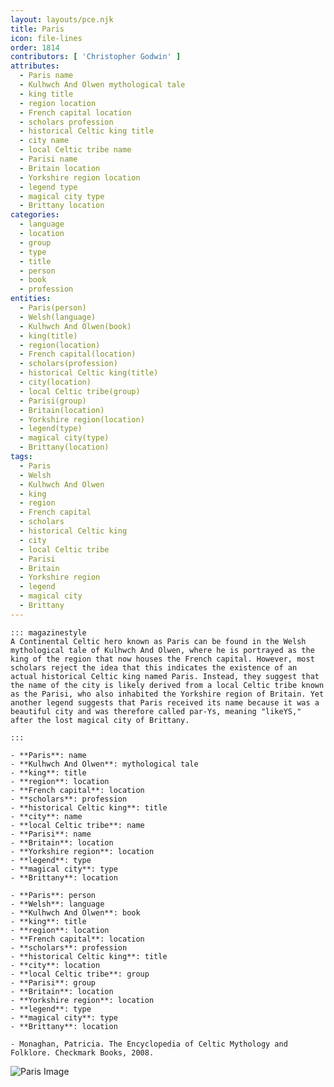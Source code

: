 ```yaml
---
layout: layouts/pce.njk
title: Paris
icon: file-lines
order: 1814
contributors: [ 'Christopher Godwin' ]
attributes:
  - Paris name
  - Kulhwch And Olwen mythological tale
  - king title
  - region location
  - French capital location
  - scholars profession
  - historical Celtic king title
  - city name
  - local Celtic tribe name
  - Parisi name
  - Britain location
  - Yorkshire region location
  - legend type
  - magical city type
  - Brittany location
categories:
  - language
  - location
  - group
  - type
  - title
  - person
  - book
  - profession
entities:
  - Paris(person)
  - Welsh(language)
  - Kulhwch And Olwen(book)
  - king(title)
  - region(location)
  - French capital(location)
  - scholars(profession)
  - historical Celtic king(title)
  - city(location)
  - local Celtic tribe(group)
  - Parisi(group)
  - Britain(location)
  - Yorkshire region(location)
  - legend(type)
  - magical city(type)
  - Brittany(location)
tags:
  - Paris
  - Welsh
  - Kulhwch And Olwen
  - king
  - region
  - French capital
  - scholars
  - historical Celtic king
  - city
  - local Celtic tribe
  - Parisi
  - Britain
  - Yorkshire region
  - legend
  - magical city
  - Brittany
---
```

``` tab [group1:Info]
::: magazinestyle
A Continental Celtic hero known as Paris can be found in the Welsh mythological tale of Kulhwch And Olwen, where he is portrayed as the king of the region that now houses the French capital. However, most scholars reject the idea that this indicates the existence of an actual historical Celtic king named Paris. Instead, they suggest that the name of the city is likely derived from a local Celtic tribe known as the Parisi, who also inhabited the Yorkshire region of Britain. Yet another legend suggests that Paris received its name because it was a beautiful city and was therefore called par-Ys, meaning "likeYS," after the lost magical city of Brittany.

:::
```
``` tab [group1:Attributes]
- **Paris**: name
- **Kulhwch And Olwen**: mythological tale
- **king**: title
- **region**: location
- **French capital**: location
- **scholars**: profession
- **historical Celtic king**: title
- **city**: name
- **local Celtic tribe**: name
- **Parisi**: name
- **Britain**: location
- **Yorkshire region**: location
- **legend**: type
- **magical city**: type
- **Brittany**: location
```
``` tab [group1:Entities]
- **Paris**: person
- **Welsh**: language
- **Kulhwch And Olwen**: book
- **king**: title
- **region**: location
- **French capital**: location
- **scholars**: profession
- **historical Celtic king**: title
- **city**: location
- **local Celtic tribe**: group
- **Parisi**: group
- **Britain**: location
- **Yorkshire region**: location
- **legend**: type
- **magical city**: type
- **Brittany**: location
```
``` tab [group1:Sources]
- Monaghan, Patricia. The Encyclopedia of Celtic Mythology and Folklore. Checkmark Books, 2008.
```
![Paris Image](['https://upload.wikimedia.org/wikipedia/commons/thumb/4/4b/La_Tour_Eiffel_vue_de_la_Tour_Saint-Jacques%2C_Paris_ao%C3%BBt_2014_%282%29.jpg/1200px-La_Tour_Eiffel_vue_de_la_Tour_Saint-Jacques%2C_Paris_ao%C3%BBt_2014_%282%29.jpg'])
